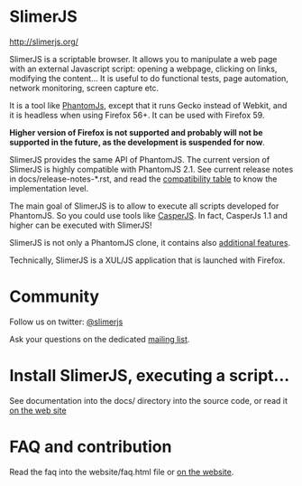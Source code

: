 # SlimerJS
http://slimerjs.org/

SlimerJS is a scriptable browser. It allows you to manipulate a web page
with an external Javascript script: opening a webpage, clicking on links, modifying the content...
It is useful to do functional tests, page automation, network monitoring, screen capture etc.

It is a tool like [PhantomJs](http://phantomjs.org/), except that
it runs Gecko instead of Webkit, and it is headless when using Firefox 56+.
It can be used with Firefox 59. 

**Higher version of Firefox is not supported and probably will not be supported
in the future, as the development is suspended for now**.


SlimerJS provides the same API of PhantomJS. The current version of SlimerJS
is highly compatible with PhantomJS 2.1.
See current release notes in docs/release-notes-*.rst, and
read the [compatibility table](https://github.com/laurentj/slimerjs/blob/master/API_COMPAT.md)
to know the implementation level.

The main goal of SlimerJS is to allow to execute all scripts developed for PhantomJS. So
you could use tools like [CasperJS](http://casperjs.org). In fact, CasperJs 1.1 and higher
can be executed with SlimerJS!

SlimerJS is not only a PhantomJS clone, it contains also [additional features](http://slimerjs.org/features.html).

Technically, SlimerJS is a XUL/JS application that is launched with
Firefox.

# Community

Follow us on twitter: [@slimerjs](https://twitter.com/slimerjs)

Ask your questions on the dedicated [mailing list](https://groups.google.com/forum/#!forum/slimerjs).


# Install SlimerJS, executing a script...

See documentation into the docs/ directory into the source code, or read
it [on the web site](http://docs.slimerjs.org/current/)

# FAQ and contribution

Read the faq into the website/faq.html file or [on the website](http://slimerjs.org/faq.html).
